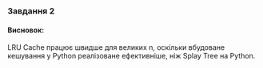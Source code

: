 ### Завдання 2

#### Висновок:
LRU Cache працює швидше для великих n, оскільки вбудоване кешування у Python реалізоване ефективніше, ніж Splay Tree на Python.